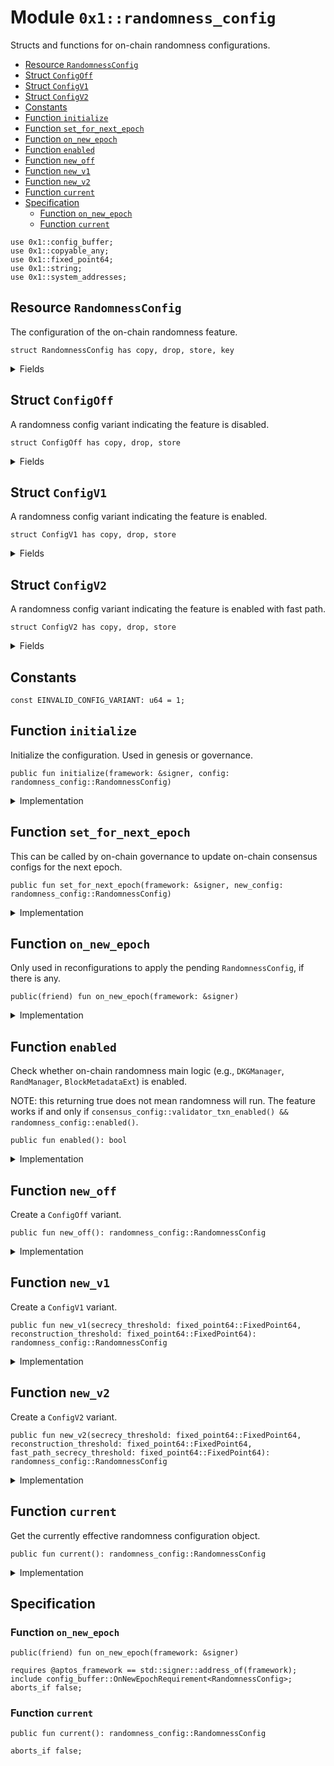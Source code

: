 
<a id="0x1_randomness_config"></a>

# Module `0x1::randomness_config`

Structs and functions for on-chain randomness configurations.


-  [Resource `RandomnessConfig`](#0x1_randomness_config_RandomnessConfig)
-  [Struct `ConfigOff`](#0x1_randomness_config_ConfigOff)
-  [Struct `ConfigV1`](#0x1_randomness_config_ConfigV1)
-  [Struct `ConfigV2`](#0x1_randomness_config_ConfigV2)
-  [Constants](#@Constants_0)
-  [Function `initialize`](#0x1_randomness_config_initialize)
-  [Function `set_for_next_epoch`](#0x1_randomness_config_set_for_next_epoch)
-  [Function `on_new_epoch`](#0x1_randomness_config_on_new_epoch)
-  [Function `enabled`](#0x1_randomness_config_enabled)
-  [Function `new_off`](#0x1_randomness_config_new_off)
-  [Function `new_v1`](#0x1_randomness_config_new_v1)
-  [Function `new_v2`](#0x1_randomness_config_new_v2)
-  [Function `current`](#0x1_randomness_config_current)
-  [Specification](#@Specification_1)
    -  [Function `on_new_epoch`](#@Specification_1_on_new_epoch)
    -  [Function `current`](#@Specification_1_current)


<pre><code>use 0x1::config_buffer;
use 0x1::copyable_any;
use 0x1::fixed_point64;
use 0x1::string;
use 0x1::system_addresses;
</code></pre>



<a id="0x1_randomness_config_RandomnessConfig"></a>

## Resource `RandomnessConfig`

The configuration of the on-chain randomness feature.


<pre><code>struct RandomnessConfig has copy, drop, store, key
</code></pre>



<details>
<summary>Fields</summary>


<dl>
<dt>
<code>variant: copyable_any::Any</code>
</dt>
<dd>
 A config variant packed as an <code>Any</code>.
 Currently the variant type is one of the following.
 - <code>ConfigOff</code>
 - <code>ConfigV1</code>
</dd>
</dl>


</details>

<a id="0x1_randomness_config_ConfigOff"></a>

## Struct `ConfigOff`

A randomness config variant indicating the feature is disabled.


<pre><code>struct ConfigOff has copy, drop, store
</code></pre>



<details>
<summary>Fields</summary>


<dl>
<dt>
<code>dummy_field: bool</code>
</dt>
<dd>

</dd>
</dl>


</details>

<a id="0x1_randomness_config_ConfigV1"></a>

## Struct `ConfigV1`

A randomness config variant indicating the feature is enabled.


<pre><code>struct ConfigV1 has copy, drop, store
</code></pre>



<details>
<summary>Fields</summary>


<dl>
<dt>
<code>secrecy_threshold: fixed_point64::FixedPoint64</code>
</dt>
<dd>
 Any validator subset should not be able to reconstruct randomness if <code>subset_power / total_power &lt;&#61; secrecy_threshold</code>,
</dd>
<dt>
<code>reconstruction_threshold: fixed_point64::FixedPoint64</code>
</dt>
<dd>
 Any validator subset should be able to reconstruct randomness if <code>subset_power / total_power &gt; reconstruction_threshold</code>.
</dd>
</dl>


</details>

<a id="0x1_randomness_config_ConfigV2"></a>

## Struct `ConfigV2`

A randomness config variant indicating the feature is enabled with fast path.


<pre><code>struct ConfigV2 has copy, drop, store
</code></pre>



<details>
<summary>Fields</summary>


<dl>
<dt>
<code>secrecy_threshold: fixed_point64::FixedPoint64</code>
</dt>
<dd>
 Any validator subset should not be able to reconstruct randomness if <code>subset_power / total_power &lt;&#61; secrecy_threshold</code>,
</dd>
<dt>
<code>reconstruction_threshold: fixed_point64::FixedPoint64</code>
</dt>
<dd>
 Any validator subset should be able to reconstruct randomness if <code>subset_power / total_power &gt; reconstruction_threshold</code>.
</dd>
<dt>
<code>fast_path_secrecy_threshold: fixed_point64::FixedPoint64</code>
</dt>
<dd>
 Any validator subset should not be able to reconstruct randomness via the fast path if <code>subset_power / total_power &lt;&#61; fast_path_secrecy_threshold</code>,
</dd>
</dl>


</details>

<a id="@Constants_0"></a>

## Constants


<a id="0x1_randomness_config_EINVALID_CONFIG_VARIANT"></a>



<pre><code>const EINVALID_CONFIG_VARIANT: u64 &#61; 1;
</code></pre>



<a id="0x1_randomness_config_initialize"></a>

## Function `initialize`

Initialize the configuration. Used in genesis or governance.


<pre><code>public fun initialize(framework: &amp;signer, config: randomness_config::RandomnessConfig)
</code></pre>



<details>
<summary>Implementation</summary>


<pre><code>public fun initialize(framework: &amp;signer, config: RandomnessConfig) &#123;
    system_addresses::assert_aptos_framework(framework);
    if (!exists&lt;RandomnessConfig&gt;(@aptos_framework)) &#123;
        move_to(framework, config)
    &#125;
&#125;
</code></pre>



</details>

<a id="0x1_randomness_config_set_for_next_epoch"></a>

## Function `set_for_next_epoch`

This can be called by on-chain governance to update on-chain consensus configs for the next epoch.


<pre><code>public fun set_for_next_epoch(framework: &amp;signer, new_config: randomness_config::RandomnessConfig)
</code></pre>



<details>
<summary>Implementation</summary>


<pre><code>public fun set_for_next_epoch(framework: &amp;signer, new_config: RandomnessConfig) &#123;
    system_addresses::assert_aptos_framework(framework);
    config_buffer::upsert(new_config);
&#125;
</code></pre>



</details>

<a id="0x1_randomness_config_on_new_epoch"></a>

## Function `on_new_epoch`

Only used in reconfigurations to apply the pending <code>RandomnessConfig</code>, if there is any.


<pre><code>public(friend) fun on_new_epoch(framework: &amp;signer)
</code></pre>



<details>
<summary>Implementation</summary>


<pre><code>public(friend) fun on_new_epoch(framework: &amp;signer) acquires RandomnessConfig &#123;
    system_addresses::assert_aptos_framework(framework);
    if (config_buffer::does_exist&lt;RandomnessConfig&gt;()) &#123;
        let new_config &#61; config_buffer::extract&lt;RandomnessConfig&gt;();
        if (exists&lt;RandomnessConfig&gt;(@aptos_framework)) &#123;
            &#42;borrow_global_mut&lt;RandomnessConfig&gt;(@aptos_framework) &#61; new_config;
        &#125; else &#123;
            move_to(framework, new_config);
        &#125;
    &#125;
&#125;
</code></pre>



</details>

<a id="0x1_randomness_config_enabled"></a>

## Function `enabled`

Check whether on-chain randomness main logic (e.g., <code>DKGManager</code>, <code>RandManager</code>, <code>BlockMetadataExt</code>) is enabled.

NOTE: this returning true does not mean randomness will run.
The feature works if and only if <code>consensus_config::validator_txn_enabled() &amp;&amp; randomness_config::enabled()</code>.


<pre><code>public fun enabled(): bool
</code></pre>



<details>
<summary>Implementation</summary>


<pre><code>public fun enabled(): bool acquires RandomnessConfig &#123;
    if (exists&lt;RandomnessConfig&gt;(@aptos_framework)) &#123;
        let config &#61; borrow_global&lt;RandomnessConfig&gt;(@aptos_framework);
        let variant_type_name &#61; &#42;string::bytes(copyable_any::type_name(&amp;config.variant));
        variant_type_name !&#61; b&quot;0x1::randomness_config::ConfigOff&quot;
    &#125; else &#123;
        false
    &#125;
&#125;
</code></pre>



</details>

<a id="0x1_randomness_config_new_off"></a>

## Function `new_off`

Create a <code>ConfigOff</code> variant.


<pre><code>public fun new_off(): randomness_config::RandomnessConfig
</code></pre>



<details>
<summary>Implementation</summary>


<pre><code>public fun new_off(): RandomnessConfig &#123;
    RandomnessConfig &#123;
        variant: copyable_any::pack( ConfigOff &#123;&#125; )
    &#125;
&#125;
</code></pre>



</details>

<a id="0x1_randomness_config_new_v1"></a>

## Function `new_v1`

Create a <code>ConfigV1</code> variant.


<pre><code>public fun new_v1(secrecy_threshold: fixed_point64::FixedPoint64, reconstruction_threshold: fixed_point64::FixedPoint64): randomness_config::RandomnessConfig
</code></pre>



<details>
<summary>Implementation</summary>


<pre><code>public fun new_v1(secrecy_threshold: FixedPoint64, reconstruction_threshold: FixedPoint64): RandomnessConfig &#123;
    RandomnessConfig &#123;
        variant: copyable_any::pack( ConfigV1 &#123;
            secrecy_threshold,
            reconstruction_threshold
        &#125; )
    &#125;
&#125;
</code></pre>



</details>

<a id="0x1_randomness_config_new_v2"></a>

## Function `new_v2`

Create a <code>ConfigV2</code> variant.


<pre><code>public fun new_v2(secrecy_threshold: fixed_point64::FixedPoint64, reconstruction_threshold: fixed_point64::FixedPoint64, fast_path_secrecy_threshold: fixed_point64::FixedPoint64): randomness_config::RandomnessConfig
</code></pre>



<details>
<summary>Implementation</summary>


<pre><code>public fun new_v2(
    secrecy_threshold: FixedPoint64,
    reconstruction_threshold: FixedPoint64,
    fast_path_secrecy_threshold: FixedPoint64,
): RandomnessConfig &#123;
    RandomnessConfig &#123;
        variant: copyable_any::pack( ConfigV2 &#123;
            secrecy_threshold,
            reconstruction_threshold,
            fast_path_secrecy_threshold,
        &#125; )
    &#125;
&#125;
</code></pre>



</details>

<a id="0x1_randomness_config_current"></a>

## Function `current`

Get the currently effective randomness configuration object.


<pre><code>public fun current(): randomness_config::RandomnessConfig
</code></pre>



<details>
<summary>Implementation</summary>


<pre><code>public fun current(): RandomnessConfig acquires RandomnessConfig &#123;
    if (exists&lt;RandomnessConfig&gt;(@aptos_framework)) &#123;
        &#42;borrow_global&lt;RandomnessConfig&gt;(@aptos_framework)
    &#125; else &#123;
        new_off()
    &#125;
&#125;
</code></pre>



</details>

<a id="@Specification_1"></a>

## Specification


<a id="@Specification_1_on_new_epoch"></a>

### Function `on_new_epoch`


<pre><code>public(friend) fun on_new_epoch(framework: &amp;signer)
</code></pre>




<pre><code>requires @aptos_framework &#61;&#61; std::signer::address_of(framework);
include config_buffer::OnNewEpochRequirement&lt;RandomnessConfig&gt;;
aborts_if false;
</code></pre>



<a id="@Specification_1_current"></a>

### Function `current`


<pre><code>public fun current(): randomness_config::RandomnessConfig
</code></pre>




<pre><code>aborts_if false;
</code></pre>


[move-book]: https://aptos.dev/move/book/SUMMARY
